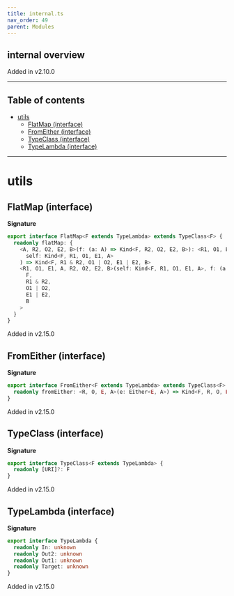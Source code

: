```yaml
---
title: internal.ts
nav_order: 49
parent: Modules
---
```


## internal overview

Added in v2.10.0

---

<h2 class="text-delta">Table of contents</h2>

- [utils](#utils)
  - [FlatMap (interface)](#flatmap-interface)
  - [FromEither (interface)](#fromeither-interface)
  - [TypeClass (interface)](#typeclass-interface)
  - [TypeLambda (interface)](#typelambda-interface)

---

# utils

## FlatMap (interface)

**Signature**

```ts
export interface FlatMap<F extends TypeLambda> extends TypeClass<F> {
  readonly flatMap: {
    <A, R2, O2, E2, B>(f: (a: A) => Kind<F, R2, O2, E2, B>): <R1, O1, E1>(
      self: Kind<F, R1, O1, E1, A>
    ) => Kind<F, R1 & R2, O1 | O2, E1 | E2, B>
    <R1, O1, E1, A, R2, O2, E2, B>(self: Kind<F, R1, O1, E1, A>, f: (a: A) => Kind<F, R2, O2, E2, B>): Kind<
      F,
      R1 & R2,
      O1 | O2,
      E1 | E2,
      B
    >
  }
}
```

Added in v2.15.0

## FromEither (interface)

**Signature**

```ts
export interface FromEither<F extends TypeLambda> extends TypeClass<F> {
  readonly fromEither: <R, O, E, A>(e: Either<E, A>) => Kind<F, R, O, E, A>
}
```

Added in v2.15.0

## TypeClass (interface)

**Signature**

```ts
export interface TypeClass<F extends TypeLambda> {
  readonly [URI]?: F
}
```

Added in v2.15.0

## TypeLambda (interface)

**Signature**

```ts
export interface TypeLambda {
  readonly In: unknown
  readonly Out2: unknown
  readonly Out1: unknown
  readonly Target: unknown
}
```

Added in v2.15.0

